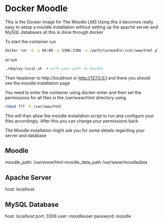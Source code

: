 # Docker Moodle
This is the Docker Image for The Moodle LMS
Using this it becomes really easy to setup a moodle installation without setting up the apache server and MySQL databases all this is done through docker

To start the container run
```bash
docker run -d -p 80:80 -p 3306:3306 -v /path/to/moodle:/var/www/html playlyfe/moodle
```

or run
```bash
./deploy-local.sh  # with your path to moodle
```

Then headover to http://localhost or http://127.0.0.1 and there you should see the moodle installation page

You need to enter the container using docker-enter and then set the permissions for all files in the /var/www/html directory using
```bash
chmod 777 -R /var/www/html
```
This will then allow the moodle installation script to run and configure
your files accordingly. After this you can change your permissions back

The Moodle installation might ask you for some details regarding your server and database

## Moodle
moodle_path: /var/www/html
moodle_data_path /var/www/moodledata

## Apache Server
host: localhost

## MySQL Database
host: localhost
port: 3306
user: moodleuser
password: moodle

